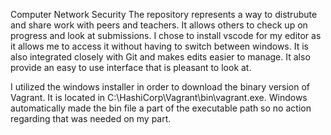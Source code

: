﻿Computer Network Security
The repository represents a way to distrubute and share work with peers and teachers.  It allows others to check up on progress and look at submissions.  I chose to install vscode for my editor as it allows me to access it without having to switch between windows.  It is also integrated closely with Git and makes edits easier to manage.  It also provide an easy to use interface that is pleasant to look at.

I utilized the windows installer in order to download the binary version of Vagrant.  It is located in C:\HashiCorp\Vagrant\bin\vagrant.exe.  Windows automatically made the bin file a part of the executable path so no action regarding that was needed on my part.
